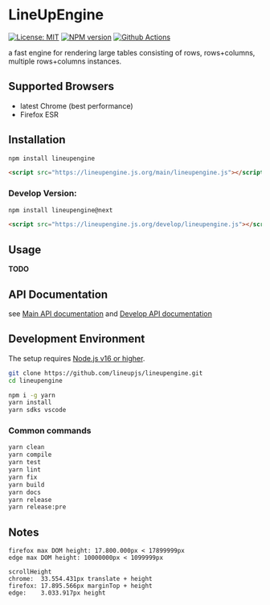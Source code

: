 # LineUpEngine

[![License: MIT][mit-image]][mit-url] [![NPM version][npm-image]][npm-url] [![Github Actions][github-actions-image]][github-actions-url]

a fast engine for rendering large tables consisting of rows, rows+columns, multiple rows+columns instances.

## Supported Browsers

- latest Chrome (best performance)
- Firefox ESR

## Installation

```sh
npm install lineupengine
```

```html
<script src="https://lineupengine.js.org/main/lineupengine.js"></script>
```

### Develop Version:

```sh
npm install lineupengine@next
```

```html
<script src="https://lineupengine.js.org/develop/lineupengine.js"></script>
```

## Usage

**TODO**

## API Documentation

see [Main API documentation](https://lineupengine.js.org/main/docs) and [Develop API documentation](https://lineupengine.js.org/develop/docs)

## Development Environment

The setup requires [Node.js v16 or higher](https://nodejs.org/en/download/).

```sh
git clone https://github.com/lineupjs/lineupengine.git
cd lineupengine

npm i -g yarn
yarn install
yarn sdks vscode
```

### Common commands

```sh
yarn clean
yarn compile
yarn test
yarn lint
yarn fix
yarn build
yarn docs
yarn release
yarn release:pre
```

## Notes

```
firefox max DOM height: 17.800.000px < 17899999px
edge max DOM height: 10000000px < 1099999px

scrollHeight
chrome:  33.554.431px translate + height
firefox: 17.895.566px marginTop + height
edge:    3.033.917px height
```

[npm-image]: https://badge.fury.io/js/lineupengine.svg
[npm-url]: https://npmjs.org/package/lineupengine
[mit-image]: https://img.shields.io/badge/License-MIT-yellow.svg
[mit-url]: https://opensource.org/licenses/MIT
[github-actions-image]: https://github.com/lineupjs/lineupengine/workflows/ci/badge.svg
[github-actions-url]: https://github.com/lineupjs/lineupengine/actions
